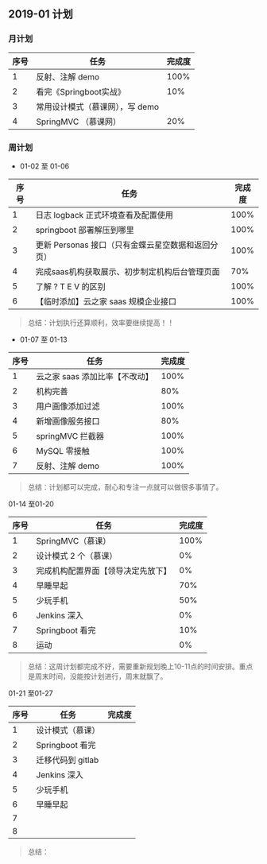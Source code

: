 ## 2019-01 计划

### 月计划

| 序号 | 任务                            | 完成度 |
| ---- | ------------------------------- | ------ |
| 1    | 反射、注解 demo                 | 100%   |
| 2    | 看完《Springboot实战》          | 10%    |
| 3    | 常用设计模式（慕课网），写 demo |        |
| 4    | SpringMVC （慕课网）            | 20%    |

### 周计划

- 01-02 至 01-06

| 序号 | 任务                                               | 完成度 |
| ---- | -------------------------------------------------- | ------ |
| 1    | 日志 logback 正式环境查看及配置使用                | 100%   |
| 2    | springboot 部署解压到哪里                          | 100%   |
| 3    | 更新 Personas 接口（只有金蝶云星空数据和返回分页） | 100%   |
| 4    | 完成saas机构获取展示、初步制定机构后台管理页面     | 70%    |
| 5    | 了解 ?  T   E   V 的区别                           | 100%   |
| 6    | 【临时添加】云之家 saas 规模企业接口               | 100%   |

> 总结：计划执行还算顺利，效率要继续提高！！

- 01-07 至 01-13 

| 序号 | 任务                           | 完成度 |
| ---- | ------------------------------ | ------ |
| 1    | 云之家 saas 添加比率【不改动】 | 100%   |
| 2    | 机构完善                       | 80%    |
| 3    | 用户画像添加过滤               | 100%   |
| 4    | 新增画像服务接口               | 80%    |
| 5    | springMVC 拦截器               | 100%   |
| 6    | MySQL 零接触                   | 100%   |
| 7    | 反射、注解 demo                | 100%   |

> 总结：计划都可以完成，耐心和专注一点就可以做很多事情了。



01-14 至01-20

| 序号 | 任务                               | 完成度 |
| ---- | ---------------------------------- | ------ |
| 1    | SpringMVC（慕课）                  | 100%   |
| 2    | 设计模式 2 个（慕课）              | 0%     |
| 3    | 完成机构配置界面【领导决定先放下】 | 0%     |
| 4    | 早睡早起                           | 70%    |
| 5    | 少玩手机                           | 50%    |
| 6    | Jenkins 深入                       | 0%     |
| 7    | Springboot 看完                    | 10%    |
| 8    | 运动                               | 0%     |

> 总结：这周计划都完成不好，需要重新规划晚上10-11点的时间安排。重点是周末时间，没能按计划进行，周末就飘了。



01-21 至01-27

| 序号 | 任务              | 完成度 |
| ---- | ----------------- | ------ |
| 1    | 设计模式（慕课）  |        |
| 2    | Springboot 看完   |        |
| 3    | 迁移代码到 gitlab |        |
| 4    | Jenkins 深入      |        |
| 5    | 少玩手机          |        |
| 6    | 早睡早起          |        |
| 7    |                   |        |
| 8    |                   |        |

> 总结：
